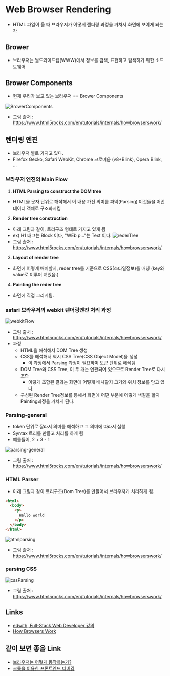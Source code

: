 # Web Browser Rendering
- HTML 파일이 올 때 브라우저가 어떻게 렌더링 과정을 거쳐서 화면에 보이게 되는가

## Brower
- 브라우저는 월드와이드웹(WWW)에서 정보를 검색, 표현하고 탐색하기 위한 소프트웨어

## Brower Components
- 현재 우리가 보고 있는 브라우저 == Brower Components

![BrowerComponents](/images/BrowerComponents.png)
- 그림 출처 : <https://www.html5rocks.com/en/tutorials/internals/howbrowserswork/>

## 렌더링 엔진
- 브라우저 별로 가지고 있다.
- Firefox Gecko, Safari WebKit, Chrome 크로미움 (v8+Blink), Opera Blink, ...

### 브라우저 엔진의 Main Flow
1. **HTML Parsing to construct the DOM tree**
  - HTML을 문자 단위로 해석해서 이 내용 가진 의미를 파악(Parsing) 이것들을 어떤 데이터 객체로 구조화시킴
2. **Render tree construction**
  - 아래 그림과 같이, 트리구조 형태로 가지고 있게 됨
  - ex) H1 태그는 Block 이다, "WEb p..."는 Text 이다.
  ![rederTree](/images/rederTree.png)
- 그림 출처 : <https://www.html5rocks.com/en/tutorials/internals/howbrowserswork/>
3. **Layout of render tree**
  - 화면에 어떻게 배치할지, reder tree를 기준으로 CSS(스타일정보)를 매칭 (key와 value로 이루어 져있음.)
4. **Painting the reder tree**
  - 화면에 직접 그리게됨.

### safari 브라우저의 webkit 렌더링엔진 처리 과정
![webkitFlow](/images/webkitFlow.png)
- 그림 출처 : <https://www.html5rocks.com/en/tutorials/internals/howbrowserswork/>
- 과정
  - HTML을 해석해서 DOM Tree 생성
  - CSS를 해석해서 역시 CSS Tree(CSS Object Model)을 생성
    - 이 과정에서 Parsing 과정이 필요하며 토큰 단위로 해석됨
  - DOM Tree와 CSS Tree, 이 두 개는 연관되어 있으므로 Render Tree로 다시 조합
    - 이렇게 조합된 결과는 화면에 어떻게 배치할지 크기와 위치 정보를 담고 있다.
  - 구성된 Render Tree정보를 통해서 화면에 어떤 부분에 어떻게 색칠을 할지 Painting과정을 거치게 된다.

### Parsing-general
- token 단위로 잘라서 의미를 해석하고 그 의미에 따라서 실행
- Syntax 트리를 만들고 처리를 하게 됨
- 예를들어, 2 + 3 - 1

![parsing-general](/images/parsing-general.png)
- 그림 출처 : <https://www.html5rocks.com/en/tutorials/internals/howbrowserswork/>

### HTML Parser
- 아래 그림과 같이 트리구조(Dom Tree)를 만들어서 브라우저가 처리하게 됨.
```html
<html>
  <body>
    <p>
      Hello world
    </p>
  </body>
</html>
```

![htmlparsing](/images/htmlparsing.png)
- 그림 출처 : <https://www.html5rocks.com/en/tutorials/internals/howbrowserswork/>

### parsing CSS

![cssParsing](/images/cssParsing.png)
- 그림 출처 : <https://www.html5rocks.com/en/tutorials/internals/howbrowserswork/>


## Links
- [edwith, Full-Stack Web Developer 강의](http://www.edwith.org/boostcourse-web/lecture/16663/)
- [How Browsers Work](https://www.html5rocks.com/en/tutorials/internals/howbrowserswork/)

## 같이 보면 좋을 Link
- [브라우저는 어떻게 동작하는가?](https://d2.naver.com/helloworld/59361)
- [크롬을 이용한 프론트엔드 디버깅](https://programmers.co.kr/learn/courses/7)
